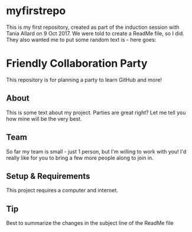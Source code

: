 # myfirstrepo
This is my first repository, created as part of the induction session with Tania Allard on 9 Oct 2017.
We were told to create a ReadMe file, so I did.
They also wanted me to put some random text is - here goes:

# Friendly Collaboration Party

This repository is for planning a party to learn GitHub and more!

## About
This is some text about my project.
Parties are great right? Let me tell you how mine will be the very best.

## Team
So far my team is small - just 1 person, but I'm willing to work with you!
I'd really like for you to bring a few more people along to join in.

## Setup & Requirements
This project requires a computer and internet.

## Tip
Best to summarize the changes in the subject line of the ReadMe file
